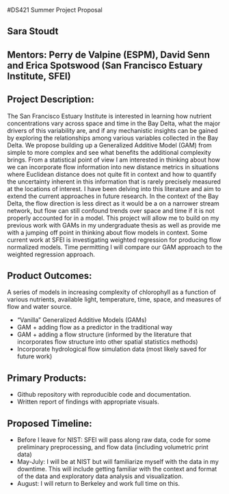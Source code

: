 #DS421 Summer Project Proposal

## Sara Stoudt 

## Mentors: Perry de Valpine (ESPM), David Senn and Erica Spotswood (San Francisco Estuary Institute, SFEI)

## Project Description:

The San Francisco Estuary Institute is interested in learning how nutrient concentrations vary across space and time in the Bay Delta, what the major drivers of this variability are, and if any mechanistic insights can be gained by exploring the relationships among various variables collected in the Bay Delta. We propose building up a Generalized Additive Model (GAM) from simple to more complex and see what benefits the additional complexity brings. 
From a statistical point of view I am interested in thinking about how we can incorporate flow information into new distance metrics in situations where Euclidean distance does not quite fit in context and how to quantify the uncertainty inherent in this information that is rarely precisely measured at the locations of interest. I have been delving into this literature and aim to extend the current approaches in future research.
In the context of the Bay Delta, the flow direction is less direct as it would be a on a narrower stream network, but flow can still confound trends over space and time if it is not properly accounted for in a model. This project will allow me to build on my previous work with GAMs in my undergraduate thesis as well as provide me with a jumping off point in thinking about flow models in context. Some current work at SFEI is investigating weighted regression for producing flow normalized models. Time permitting I will compare our GAM approach to the weighted regression approach.

## Product Outcomes: 

A series of models in increasing complexity of chlorophyll as a function of various nutrients, available light, temperature, time, space, and measures of flow and water source.

- “Vanilla” Generalized Additive Models (GAMs)
- GAM + adding flow as a predictor in the traditional way
- GAM + adding a flow structure (informed by the literature that incorporates flow structure into other spatial statistics methods)
- Incorporate hydrological flow simulation data (most likely saved for future work)

## Primary Products:
- Github repository with reproducible code and documentation.
- Written report of findings with appropriate visuals.

## Proposed Timeline:
- Before I leave for NIST: SFEI will pass along raw data, code for some preliminary preprocessing, and flow data (including volumetric print data)	
- May-July: I will be at NIST but will familiarize myself with the data in my downtime. This will include getting familiar with the context and format of the data and exploratory data analysis and visualization.
- August: I will return to Berkeley and work full time on this.
